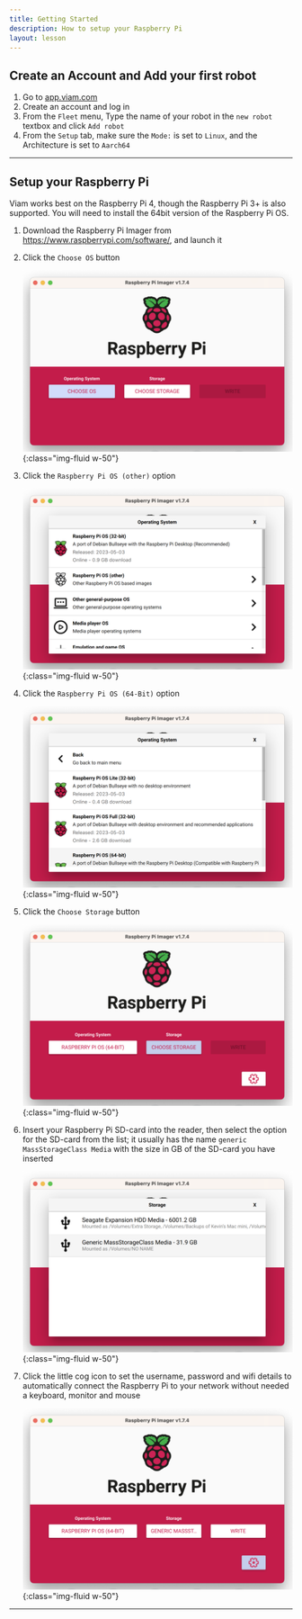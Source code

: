 ```yaml
---
title: Getting Started
description: How to setup your Raspberry Pi
layout: lesson
---
```


## Create an Account and Add your first robot 

1. Go to [app.viam.com](https://app.viam.com)
1. Create an account and log in
1. From the `Fleet` menu, Type the name of your robot in the `new robot` textbox and click `Add robot`
1. From the `Setup` tab, make sure the `Mode:` is set to `Linux`, and the Architecture is set to `Aarch64`

---

## Setup your Raspberry Pi

Viam works best on the Raspberry Pi 4, though the Raspberry Pi 3+ is also supported. You will need to install the 64bit version of the Raspberry Pi OS.

1. Download the Raspberry Pi Imager from <https://www.raspberrypi.com/software/>, and launch it
1. Click the `Choose OS` button

    ![Raspberry Pi Imager](assets/rpi_imager01.png){:class="img-fluid w-50"}

1. Click the `Raspberry Pi OS (other)` option

    ![Raspberry Pi Imager](assets/rpi_imager02.png){:class="img-fluid w-50"}

1. Click the `Raspberry Pi OS (64-Bit)` option

    ![Raspberry Pi Imager](assets/rpi_imager03.png){:class="img-fluid w-50"}

1. Click the `Choose Storage` button

    ![Raspberry Pi Imager](assets/rpi_imager04.png){:class="img-fluid w-50"}

1. Insert your Raspberry Pi SD-card into the reader, then select the option for the SD-card from the list; it usually has the name `generic MassStorageClass Media` with the size in GB of the SD-card you have inserted

    ![Raspberry Pi Imager](assets/rpi_imager05.png){:class="img-fluid w-50"}
1. Click the little cog icon to set the username, password and wifi details to automatically connect the Raspberry Pi to your network without needed a keyboard, monitor and mouse

    ![Raspberry Pi Imager](assets/rpi_imager06.png){:class="img-fluid w-50"}

---
